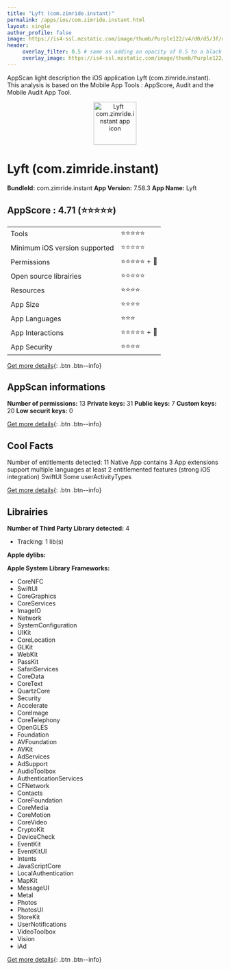 ```yaml
---
title: "Lyft (com.zimride.instant)"
permalink: /apps/ios/com.zimride.instant.html
layout: single
author_profile: false
image: https://is4-ssl.mzstatic.com/image/thumb/Purple122/v4/d0/d5/3f/d0d53f97-cbc7-8f3e-8d19-913e99acbf5a/PassengerAppIcon-0-1x_U007emarketing-0-7-0-85-220.png/512x512bb.jpg
header: 
     overlay_filter: 0.5 # same as adding an opacity of 0.5 to a black background
     overlay_image: https://is4-ssl.mzstatic.com/image/thumb/Purple122/v4/d0/d5/3f/d0d53f97-cbc7-8f3e-8d19-913e99acbf5a/PassengerAppIcon-0-1x_U007emarketing-0-7-0-85-220.png/512x512bb.jpg
---
```

AppScan light description the iOS application Lyft (com.zimride.instant). This analysis is based on the Mobile App Tools : AppScore, Audit and the Mobile Audit App Tool.

  
  
<div style="text-align: center;"><img src="https://is4-ssl.mzstatic.com/image/thumb/Purple122/v4/d0/d5/3f/d0d53f97-cbc7-8f3e-8d19-913e99acbf5a/PassengerAppIcon-0-1x_U007emarketing-0-7-0-85-220.png/512x512bb.jpg" width="100" height="100" alt="Lyft com.zimride.instant app icon"></div>  
  
# Lyft (com.zimride.instant)

**BundleId:** com.zimride.instant
**App Version:** 7.58.3
**App Name:** Lyft


## AppScore : 4.71 (⭐️⭐️⭐️⭐️⭐️) 

<table>
<tr><td> Tools </td><td> ⭐️⭐️⭐️⭐️⭐️ </td></tr>
<tr><td> Minimum iOS version supported </td><td> ⭐️⭐️⭐️⭐️⭐️ </td></tr>
<tr><td> Permissions </td><td> ⭐️⭐️⭐️⭐️⭐️ + 🌟 </td></tr>
<tr><td> Open source librairies </td><td> ⭐️⭐️⭐️⭐️⭐️ </td></tr>
<tr><td> Resources </td><td> ⭐️⭐️⭐️⭐️ </td></tr>
<tr><td> App Size </td><td> ⭐️⭐️⭐️⭐️ </td></tr>
<tr><td> App Languages </td><td> ⭐️⭐️⭐️ </td></tr>
<tr><td> App Interactions </td><td> ⭐️⭐️⭐️⭐️⭐️ + 🌟 </td></tr>
<tr><td> App Security </td><td> ⭐️⭐️⭐️⭐️ </td></tr>
</table>

[Get more details](/pricing.html){: .btn .btn--info}  
  
## AppScan informations 

**Number of permissions:** 13
**Private keys:** 31
**Public keys:** 7
**Custom keys:** 20
**Low securit keys:** 0
  
[Get more details](/pricing.html){: .btn .btn--info}

## Cool Facts

Number of entitlements detected: 11
Native App
contains 3 App extensions
support multiple languages
at least 2 entitlemented features (strong iOS integration)
SwiftUI
Some userActivityTypes
  
[Get more details](/pricing.html){: .btn .btn--info}

## Librairies 
**Number of Third Party Library detected:** 4
- Tracking: 1 lib(s)

**Apple dylibs:**


**Apple System Library Frameworks:**
- CoreNFC
- SwiftUI
- CoreGraphics
- CoreServices
- ImageIO
- Network
- SystemConfiguration
- UIKit
- CoreLocation
- GLKit
- WebKit
- PassKit
- SafariServices
- CoreData
- CoreText
- QuartzCore
- Security
- Accelerate
- CoreImage
- CoreTelephony
- OpenGLES
- Foundation
- AVFoundation
- AVKit
- AdServices
- AdSupport
- AudioToolbox
- AuthenticationServices
- CFNetwork
- Contacts
- CoreFoundation
- CoreMedia
- CoreMotion
- CoreVideo
- CryptoKit
- DeviceCheck
- EventKit
- EventKitUI
- Intents
- JavaScriptCore
- LocalAuthentication
- MapKit
- MessageUI
- Metal
- Photos
- PhotosUI
- StoreKit
- UserNotifications
- VideoToolbox
- Vision
- iAd


  
[Get more details](/pricing.html){: .btn .btn--info}

